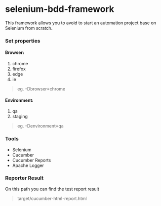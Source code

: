 # selenium-bdd-framework
This framework allows you to avoid to start an automation project base on Selenium from scratch.

### Set properties
#### Browser: 
1. chrome
2. firefox
3. edge
4. ie

>eg. -Dbrowser=chrome 
#### Environment:
1. qa
2. staging
>eg.  -Denvironment=qa

### Tools
- Selenium
- Cucumber
- Cucumber Reports
- Apache Logger

### Reporter Result
On this path you can find the test report result
>target/cucumber-html-report.html